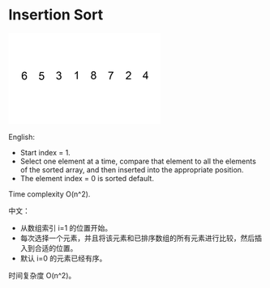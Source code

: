 # Insertion Sort
![insertionsort](https://raw.githubusercontent.com/alandtsang/algorithm-go/master/pic/insertionsort.gif)

English:
- Start index = 1.
- Select one element at a time, compare that element to all the elements of the sorted array, 
  and then inserted into the appropriate position.
- The element index = 0 is sorted default.

Time complexity O(n^2).

中文：
- 从数组索引 i=1 的位置开始。
- 每次选择一个元素，并且将该元素和已排序数组的所有元素进行比较，然后插入到合适的位置。
- 默认 i=0 的元素已经有序。

时间复杂度 O(n^2)。
